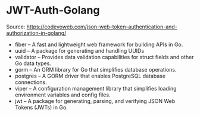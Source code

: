 # JWT-Auth-Golang

Source: https://codevoweb.com/json-web-token-authentication-and-authorization-in-golang/

* fiber – A fast and lightweight web framework for building APIs in Go.
* uuid – A package for generating and handling UUIDs
* validator – Provides data validation capabilities for struct fields and other Go data types.
* gorm – An ORM library for Go that simplifies database operations.
* postgres – A GORM driver that enables PostgreSQL database connections.
* viper – A configuration management library that simplifies loading environment variables and config files.
* jwt – A package for generating, parsing, and verifying JSON Web Tokens (JWTs) in Go.